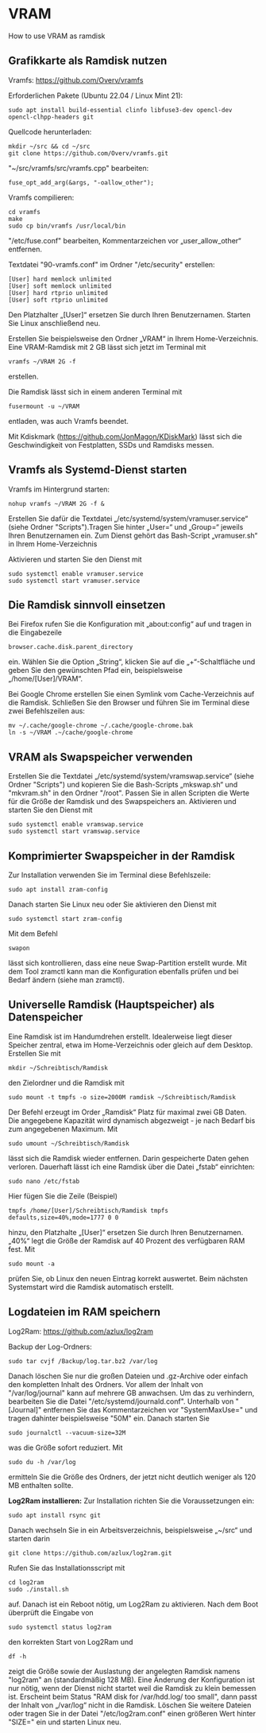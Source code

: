 # VRAM
How to use VRAM as ramdisk

## Grafikkarte als Ramdisk nutzen
Vramfs: https://github.com/Overv/vramfs

Erforderlichen Pakete (Ubuntu 22.04 / Linux Mint 21):
```
sudo apt install build-essential clinfo libfuse3-dev opencl-dev opencl-clhpp-headers git
```
Quellcode herunterladen:
```
mkdir ~/src && cd ~/src
git clone https://github.com/Overv/vramfs.git
```

"~/src/vramfs/src/vramfs.cpp" bearbeiten:
```
fuse_opt_add_arg(&args, "-oallow_other");
```
Vramfs compilieren:
```
cd vramfs
make
sudo cp bin/vramfs /usr/local/bin
```

"/etc/fuse.conf" bearbeiten,  Kommentarzeichen vor „user_allow_other“ entfernen.

Textdatei "90-vramfs.conf" im Ordner "/etc/security" erstellen:
```
[User] hard memlock unlimited
[User] soft memlock unlimited
[User] hard rtprio unlimited
[User] soft rtprio unlimited
```
Den Platzhalter „[User]“ ersetzen Sie durch Ihren Benutzernamen. Starten Sie Linux anschließend neu.

Erstellen Sie beispielsweise den Ordner „VRAM“ in Ihrem Home-Verzeichnis. Eine VRAM-Ramdisk mit 2 GB lässt sich jetzt im Terminal mit 
```
vramfs ~/VRAM 2G -f
```
erstellen.

Die Ramdisk lässt sich in einem anderen Terminal mit
```
fusermount -u ~/VRAM
```
entladen, was auch Vramfs beendet.

Mit Kdiskmark (https://github.com/JonMagon/KDiskMark) lässt sich die Geschwindigkeit von Festplatten, SSDs und Ramdisks messen. 

## Vramfs als Systemd-Dienst starten
Vramfs im Hintergrund starten:
```
nohup vramfs ~/VRAM 2G -f &
```
Erstellen Sie dafür die Textdatei „/etc/systemd/system/vramuser.service“ (siehe Ordner "Scripts").Tragen Sie hinter „User=“ und „Group=“ jeweils Ihren Benutzernamen ein. Zum Dienst gehört das Bash-Script „vramuser.sh“ in Ihrem Home-Verzeichnis

Aktivieren und starten Sie den Dienst mit
```
sudo systemctl enable vramuser.service
sudo systemctl start vramuser.service
```
## Die Ramdisk sinnvoll einsetzen
Bei Firefox rufen Sie die Konfiguration mit „about:config“ auf und tragen in die Eingabezeile
```
browser.cache.disk.parent_directory
```
ein. Wählen Sie die Option „String“, klicken Sie auf die „+“-Schaltfläche und geben Sie den gewünschten Pfad ein, beispielsweise „/home/[User]/VRAM“.

Bei Google Chrome erstellen Sie einen Symlink vom Cache-Verzeichnis auf die Ramdisk. Schließen Sie den Browser und führen Sie im Terminal diese zwei Befehlszeilen aus:
```
mv ~/.cache/google-chrome ~/.cache/google-chrome.bak
ln -s ~/VRAM .~/cache/google-chrome
```
## VRAM als Swapspeicher verwenden
Erstellen Sie die Textdatei „/etc/systemd/system/vramswap.service“ (siehe Ordner "Scripts") und kopieren Sie die Bash-Scripts „mkswap.sh“ und "mkvram.sh" in den Ordner "/root". Passen Sie in allen Scripten die Werte für die Größe der Ramdisk und des Swapspeichers an.
Aktivieren und starten Sie den Dienst mit
```
sudo systemctl enable vramswap.service
sudo systemctl start vramswap.service
```
## Komprimierter Swapspeicher in der Ramdisk

Zur Installation verwenden Sie im Terminal diese Befehlszeile:
```
sudo apt install zram-config
```
Danach starten Sie Linux neu oder Sie aktivieren den Dienst mit
```
sudo systemctl start zram-config
```
Mit dem Befehl
```
swapon
```
lässt sich kontrollieren, dass eine neue Swap-Partition erstellt wurde. Mit dem Tool zramctl kann man die Konfiguration ebenfalls prüfen und bei Bedarf ändern (siehe man zramctl).

## Universelle Ramdisk (Hauptspeicher) als Datenspeicher
Eine Ramdisk ist im Handumdrehen erstellt. Idealerweise liegt dieser Speicher zentral, etwa im Home-Verzeichnis oder gleich auf dem Desktop. Erstellen Sie mit
```
mkdir ~/Schreibtisch/Ramdisk
```
den Zielordner und die Ramdisk mit
```
sudo mount -t tmpfs -o size=2000M ramdisk ~/Schreibtisch/Ramdisk
```
Der Befehl erzeugt im Order „Ramdisk“ Platz für maximal zwei GB Daten. Die angegebene Kapazität wird dynamisch abgezweigt - je nach Bedarf bis zum angegebenen Maximum. Mit 
```
sudo umount ~/Schreibtisch/Ramdisk
```
lässt sich die Ramdisk wieder entfernen. Darin gespeicherte Daten gehen verloren.
Dauerhaft lässt ich eine Ramdisk über die Datei „fstab“ einrichten:
```
sudo nano /etc/fstab
```
Hier fügen Sie die Zeile (Beispiel)
```
tmpfs /home/[User]/Schreibtisch/Ramdisk tmpfs defaults,size=40%,mode=1777 0 0
```
hinzu, den Platzhalte „[User]“ ersetzen Sie durch Ihren Benutzernamen. „40%“ legt die Größe der Ramdisk auf 40 Prozent des verfügbaren RAM fest. Mit
```
sudo mount -a
```
prüfen Sie, ob Linux den neuen Eintrag korrekt auswertet. Beim nächsten Systemstart wird die Ramdisk automatisch erstellt.

## Logdateien im RAM speichern
Log2Ram: https://github.com/azlux/log2ram

Backup der Log-Ordners:
```
sudo tar cvjf /Backup/log.tar.bz2 /var/log
```
Danach löschen Sie nur die großen Dateien und .gz-Archive oder einfach den kompletten Inhalt des Ordners. Vor allem der Inhalt von "/var/log/journal" kann auf mehrere GB anwachsen. Um das zu verhindern, bearbeiten Sie die Datei "/etc/systemd/journald.conf". Unterhalb von "[Journal]" entfernen Sie das Kommentarzeichen vor "SystemMaxUse=" und tragen dahinter beispielsweise "50M" ein. Danach starten Sie
```
sudo journalctl --vacuum-size=32M
```
was die Größe sofort reduziert. Mit
```
sudo du -h /var/log
```
ermitteln Sie die Größe des Ordners, der jetzt nicht deutlich weniger als 120 MB enthalten sollte.

**Log2Ram installieren:** Zur Installation richten Sie die Voraussetzungen ein:
```
sudo apt install rsync git
```
Danach wechseln Sie in ein Arbeitsverzeichnis, beispielsweise „~/src“ und starten darin
```
git clone https://github.com/azlux/log2ram.git
```
Rufen Sie das Installationsscript mit
```
cd log2ram
sudo ./install.sh
```
auf. Danach ist ein Reboot nötig, um Log2Ram zu aktivieren. Nach dem Boot überprüft die Eingabe von
```
sudo systemctl status log2ram
```
den korrekten Start von Log2Ram und
```
df -h
```
zeigt die Größe sowie der Auslastung der angelegten Ramdisk namens "log2ram" an (standardmäßig 128 MB). Eine Änderung der Konfiguration ist nur nötig, wenn der Dienst nicht startet weil die Ramdisk zu klein bemessen ist. Erscheint beim Status "RAM disk for /var/hdd.log/ too small", dann passt der Inhalt von „/var/log“ nicht in die Ramdisk. Löschen Sie weitere Dateien oder tragen Sie in der Datei "/etc/log2ram.conf" einen größeren Wert hinter "SIZE=" ein und starten Linux neu.


